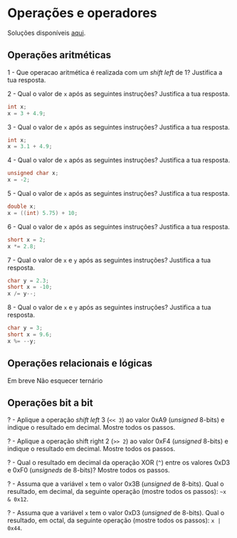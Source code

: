 # Operações e operadores

Soluções disponíveis [aqui](../solucoes/04_operacoes_sol.md).

## Operações aritméticas

1 - Que operacao aritmética é realizada com um _shift left_ de 1? Justifica a
tua resposta.

2 - Qual o valor de `x` após as seguintes instruções? Justifica a tua
resposta.

```c
int x;
x = 3 + 4.9;
```

3 - Qual o valor de `x` após as seguintes instruções? Justifica a tua
resposta.

```c
int x;
x = 3.1 + 4.9;
```

4 - Qual o valor de `x` após as seguintes instruções? Justifica a tua
resposta.

```c
unsigned char x;
x = -2;
```

5 - Qual o valor de `x` após as seguintes instruções? Justifica a tua
resposta.

```c
double x;
x = ((int) 5.75) + 10;
```

6 - Qual o valor de `x` após as seguintes instruções? Justifica a tua
resposta.

```c
short x = 2;
x *= 2.8;
```

7 - Qual o valor de `x` e `y` após as seguintes instruções? Justifica a tua
resposta.

```c
char y = 2.3;
short x = -10;
x /= y--;
```

8 - Qual o valor de `x` e `y` após as seguintes instruções? Justifica a tua
resposta.

```c
char y = 3;
short x = 9.6;
x %= --y;
```

## Operações relacionais e lógicas

Em breve
Não esquecer ternário

## Operações bit a bit

? - Aplique a operação _shift left_ 3 (`<< 3`) ao valor 0xA9 (_unsigned_
8-bits) e indique o resultado em decimal. Mostre todos os passos.

? - Aplique a operação shift right 2 (`>> 2`) ao valor 0xF4 (_unsigned_
8-bits) e indique o resultado em decimal. Mostre todos os passos.

? - Qual o resultado em decimal da operação XOR (`^`) entre os valores 0xD3
e 0xF0 (_unsigneds_ de 8-bits)? Mostre todos os passos.

? - Assuma que a variável `x` tem o valor 0x3B (_unsigned_ de 8-bits). Qual
o resultado, em decimal, da seguinte operação (mostre todos os passos):
`~x & 0x12`.

? - Assuma que a variável `x` tem o valor 0xD3 (_unsigned_ de 8-bits). Qual
o resultado, em octal, da seguinte operação (mostre todos os passos):
`x | 0x44`.
